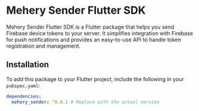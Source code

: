 # Mehery Sender Flutter SDK

Mehery Sender Flutter SDK is a Flutter package that helps you send Firebase device tokens to your server. It simplifies integration with Firebase for push notifications and provides an easy-to-use API to handle token registration and management.

## Installation

To add this package to your Flutter project, include the following in your `pubspec.yaml`:

```yaml
dependencies:
  mehery_sender: ^0.0.1 # Replace with the actual version
